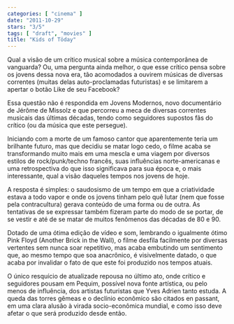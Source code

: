 ```yaml
---
categories: [ "cinema" ]
date: "2011-10-29"
stars: "3/5"
tags: [ "draft", "movies" ]
title: "Kids of Töday"
---
```

Qual a visão de um crítico musical sobre a música contemporânea de
vanguarda? Ou, uma pergunta ainda melhor, o que esse crítico pensa sobre
os jovens dessa nova era, tão acomodados a ouvirem músicas de diversas
correntes (muitas delas auto-proclamadas futuristas) e se limitarem a
apertar o botão Like de seu Facebook?

Essa questão não é respondida em Jovens Modernos, novo documentário de
Jérôme de Missolz e que percorreu a meca de diversas correntes musicais
das últimas décadas, tendo como seguidores supostos fãs do crítico
(ou da música que este persegue).

Iniciando com a morte de um famoso cantor que aparentemente teria um
brilhante futuro, mas que decidiu se matar logo cedo, o filme acaba
se transformando muito mais em uma mescla e uma viagem por diversos
estilos de rock/punk/techno francês, suas influências norte-americanas
e uma retrospectiva do que isso significava para sua época e, o mais
interessante, qual a visão daqueles tempos nos jovens de hoje.

A resposta é simples: o saudosismo de um tempo em que a criatividade
estava a todo vapor e onde os jovens tinham pelo quê lutar (nem que
fosse pela contracultura) gerava conteúdo de uma forma ou de outra. As
tentativas de se expressar também fizeram parte do modo de se portar,
de se vestir e até de se matar de muitos fenômenos das décadas de 80
e 90.

Dotado de uma ótima edição de vídeo e som, lembrando o igualmente
ótimo Pink Floyd (Another Brick in the Wall), o filme desfila facilmente
por diversas vertentes sem nunca soar repetitivo, mas acaba embutindo
um sentimento que, ao mesmo tempo que soa anacrônico, é visivelmente
datado, o que acaba por invalidar o fato de que este foi produzido nos
tempos atuais.

O único resquício de atualizade repousa no último ato, onde crítico
e seguidores pousam em Pequim, possível nova fonte artística, ou pelo
menos de influência, dos artistas futuristas que Yves Adrien tanto
estuda. A queda das torres gêmeas e o declínio econômico são citados
en passant, em uma clara alusão à virada socio-econômica mundial,
e como isso deve afetar o que será produzido desde então.

